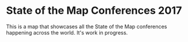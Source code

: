 # State of the Map Conferences 2017

This is a map that showcases all the State of the Map conferences happening across the world. It's work in progress.
